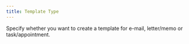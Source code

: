 ```yaml
---
title: Template Type
---
```



Specify whether you want to create a template for e-mail, letter/memo  or task/appointment.
